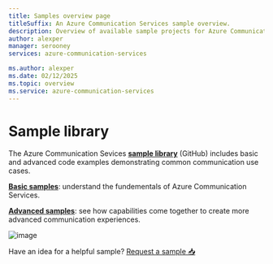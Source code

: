 ```yaml
---
title: Samples overview page
titleSuffix: An Azure Communication Services sample overview.
description: Overview of available sample projects for Azure Communication Services.
author: alexper
manager: serooney
services: azure-communication-services

ms.author: alexper
ms.date: 02/12/2025
ms.topic: overview
ms.service: azure-communication-services
---
```

# Sample library

The Azure Communication Sevices [**sample library**](https://aka.ms/acssamples) (GitHub) includes basic and advanced code examples demonstrating common communication use cases. 

[**Basic samples**](https://github.com/Azure/Communication/blob/master/Sample-index.md#basic-samples): understand the fundementals of Azure Communication Services.

[**Advanced samples**](https://github.com/Azure/Communication/blob/master/Sample-index.md#advanced-samples): see how capabilities come together to create more advanced communication experiences.

![image](https://github.com/user-attachments/assets/35f1060f-ef58-44b9-bd2e-01e04eed672f)

Have an idea for a helpful sample? [Request a sample 📥](https://feedback.azure.com/d365community/forum/81ff6d2b-0c25-ec11-b6e6-000d3a4f0858)
